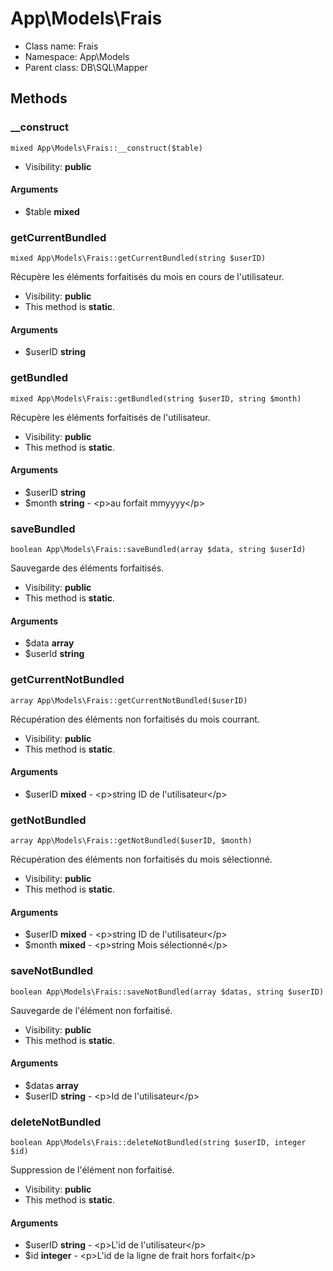 App\Models\Frais
===============






* Class name: Frais
* Namespace: App\Models
* Parent class: DB\SQL\Mapper







Methods
-------


### __construct

    mixed App\Models\Frais::__construct($table)





* Visibility: **public**


#### Arguments
* $table **mixed**



### getCurrentBundled

    mixed App\Models\Frais::getCurrentBundled(string $userID)

Récupère les éléments forfaitisés du mois en cours de l'utilisateur.



* Visibility: **public**
* This method is **static**.


#### Arguments
* $userID **string**



### getBundled

    mixed App\Models\Frais::getBundled(string $userID, string $month)

Récupère les éléments forfaitisés de l'utilisateur.



* Visibility: **public**
* This method is **static**.


#### Arguments
* $userID **string**
* $month **string** - &lt;p&gt;au forfait mmyyyy&lt;/p&gt;



### saveBundled

    boolean App\Models\Frais::saveBundled(array $data, string $userId)

Sauvegarde des éléments forfaitisés.



* Visibility: **public**
* This method is **static**.


#### Arguments
* $data **array**
* $userId **string**



### getCurrentNotBundled

    array App\Models\Frais::getCurrentNotBundled($userID)

Récupération des éléments non forfaitisés du mois courrant.



* Visibility: **public**
* This method is **static**.


#### Arguments
* $userID **mixed** - &lt;p&gt;string ID de l&#039;utilisateur&lt;/p&gt;



### getNotBundled

    array App\Models\Frais::getNotBundled($userID, $month)

Récupération des éléments non forfaitisés du mois sélectionné.



* Visibility: **public**
* This method is **static**.


#### Arguments
* $userID **mixed** - &lt;p&gt;string ID de l&#039;utilisateur&lt;/p&gt;
* $month **mixed** - &lt;p&gt;string Mois sélectionné&lt;/p&gt;



### saveNotBundled

    boolean App\Models\Frais::saveNotBundled(array $datas, string $userID)

Sauvegarde de l'élément non forfaitisé.



* Visibility: **public**
* This method is **static**.


#### Arguments
* $datas **array**
* $userID **string** - &lt;p&gt;Id de l&#039;utilisateur&lt;/p&gt;



### deleteNotBundled

    boolean App\Models\Frais::deleteNotBundled(string $userID, integer $id)

Suppression de l'élément non forfaitisé.



* Visibility: **public**
* This method is **static**.


#### Arguments
* $userID **string** - &lt;p&gt;L&#039;id de l&#039;utilisateur&lt;/p&gt;
* $id **integer** - &lt;p&gt;L&#039;id de la ligne de frait hors forfait&lt;/p&gt;


